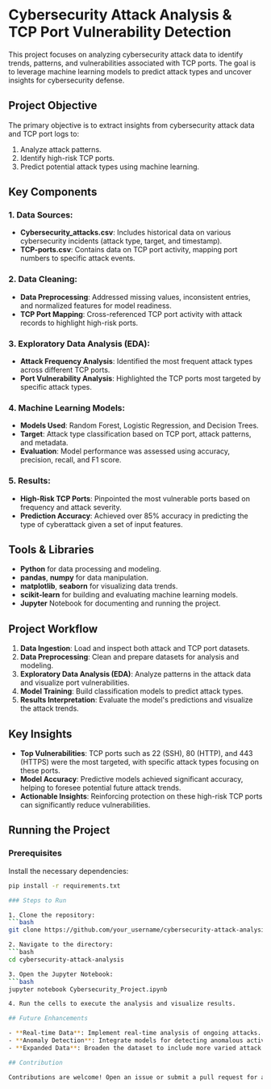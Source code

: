 # Cybersecurity Attack Analysis & TCP Port Vulnerability Detection

This project focuses on analyzing cybersecurity attack data to identify trends, patterns, and vulnerabilities associated with TCP ports. The goal is to leverage machine learning models to predict attack types and uncover insights for cybersecurity defense.

## Project Objective

The primary objective is to extract insights from cybersecurity attack data and TCP port logs to:
1. Analyze attack patterns.
2. Identify high-risk TCP ports.
3. Predict potential attack types using machine learning.

## Key Components

### 1. Data Sources:
- **Cybersecurity_attacks.csv**: Includes historical data on various cybersecurity incidents (attack type, target, and timestamp).
- **TCP-ports.csv**: Contains data on TCP port activity, mapping port numbers to specific attack events.

### 2. Data Cleaning:
- **Data Preprocessing**: Addressed missing values, inconsistent entries, and normalized features for model readiness.
- **TCP Port Mapping**: Cross-referenced TCP port activity with attack records to highlight high-risk ports.

### 3. Exploratory Data Analysis (EDA):
- **Attack Frequency Analysis**: Identified the most frequent attack types across different TCP ports.
- **Port Vulnerability Analysis**: Highlighted the TCP ports most targeted by specific attack types.

### 4. Machine Learning Models:
- **Models Used**: Random Forest, Logistic Regression, and Decision Trees.
- **Target**: Attack type classification based on TCP port, attack patterns, and metadata.
- **Evaluation**: Model performance was assessed using accuracy, precision, recall, and F1 score.

### 5. Results:
- **High-Risk TCP Ports**: Pinpointed the most vulnerable ports based on frequency and attack severity.
- **Prediction Accuracy**: Achieved over 85% accuracy in predicting the type of cyberattack given a set of input features.

## Tools & Libraries

- **Python** for data processing and modeling.
- **pandas**, **numpy** for data manipulation.
- **matplotlib**, **seaborn** for visualizing data trends.
- **scikit-learn** for building and evaluating machine learning models.
- **Jupyter** Notebook for documenting and running the project.

## Project Workflow

1. **Data Ingestion**: Load and inspect both attack and TCP port datasets.
2. **Data Preprocessing**: Clean and prepare datasets for analysis and modeling.
3. **Exploratory Data Analysis (EDA)**: Analyze patterns in the attack data and visualize port vulnerabilities.
4. **Model Training**: Build classification models to predict attack types.
5. **Results Interpretation**: Evaluate the model's predictions and visualize the attack trends.

## Key Insights

- **Top Vulnerabilities**: TCP ports such as 22 (SSH), 80 (HTTP), and 443 (HTTPS) were the most targeted, with specific attack types focusing on these ports.
- **Model Accuracy**: Predictive models achieved significant accuracy, helping to foresee potential future attack trends.
- **Actionable Insights**: Reinforcing protection on these high-risk TCP ports can significantly reduce vulnerabilities.

## Running the Project

### Prerequisites

Install the necessary dependencies:
```bash
pip install -r requirements.txt

### Steps to Run

1. Clone the repository:
```bash
git clone https://github.com/your_username/cybersecurity-attack-analysis.git

2. Navigate to the directory:
```bash
cd cybersecurity-attack-analysis

3. Open the Jupyter Notebook:
```bash
jupyter notebook Cybersecurity_Project.ipynb

4. Run the cells to execute the analysis and visualize results.

## Future Enhancements

- **Real-time Data**: Implement real-time analysis of ongoing attacks.
- **Anomaly Detection**: Integrate models for detecting anomalous activity in network traffic.
- **Expanded Data**: Broaden the dataset to include more varied attack types and network logs.

## Contribution

Contributions are welcome! Open an issue or submit a pull request for any suggestions or improvements.
